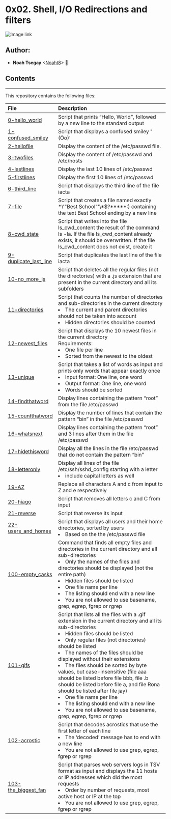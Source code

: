 # 0x02. Shell, I/O Redirections and filters

![Image link](https://blog.eduonix.com/wp-content/uploads/2015/09/Linux-Shell-Scripting-11.png)

## Author:
* **Noah Tsegay** <[Noaht8](https://github.com/Noaht8)>  &#128511;



## Contents
___

This repository contains the following files:

|File| Description|
|:---------|:---------|
|[0-hello_world](0-hello_world)| Script that prints “Hello, World”, followed by a new line to the standard output|
|[1-confused_smiley](1-confused_smiley)| Script that displays a confused smiley "(Ôo)'|
|[2-hellofile](2-hellofile)| Display the content of the /etc/passwd file.|
|[3-twofiles](3-twofiles)| Display the content of /etc/passwd and /etc/hosts|
|[4-lastlines](4-lastlines)| Display the last 10 lines of /etc/passwd|
|[5-firstlines](5-firstlines)| Display the first 10 lines of /etc/passwd|
|[6-third_line](6-third_line)| Script that displays the third line of the file iacta|
|[7-file](7-file)| Script that creates a file named exactly \*\\'"Best School"\'\\*$\?\*\*\*\*\*:) containing the text Best School ending by a new line|
|[8-cwd_state](8-cwd_state)| Script that writes into the file ls_cwd_content the result of the command ls -la. If the file ls_cwd_content already exists, it should be overwritten. If the file ls_cwd_content does not exist, create it|
|[9-duplicate_last_line](9-duplicate_last_line)| Script that duplicates the last line of the file iacta|
|[10-no_more_js](10-no_more_js)| Script that deletes all the regular files (not the directories) with a .js extension that are present in the current directory and all its subfolders|
|[11-directories](11-directories)| Script that counts the number of directories and sub-directories in the current directory<br><li>The current and parent directories should not be taken into account<br><li>Hidden directories should be counted|
|[12-newest_files](12-newest_files)| Script that displays the 10 newest files in the current directory<br>Requirements:<br><li>One file per line<br><li>Sorted from the newest to the oldest|
|[13-unique](13-unique)| Script that takes a list of words as input and prints only words that appear exactly once<br><li>Input format: One line, one word<br><li>Output format: One line, one word<br><li>Words should be sorted|
|[14-findthatword](14-findthatword)| Display lines containing the pattern “root” from the file /etc/passwd|
|[15-countthatword](15-countthatword)| Display the number of lines that contain the pattern “bin” in the file /etc/passwd|
|[16-whatsnext](16-whatsnext)| Display lines containing the pattern “root” and 3 lines after them in the file /etc/passwd|
|[17-hidethisword](17-hidethisword)| Display all the lines in the file /etc/passwd that do not contain the pattern “bin”|
|[18-letteronly](18-letteronly)| Display all lines of the file /etc/ssh/sshd_config starting with a letter<br><li>include capital letters as well|
|[19-AZ](19-AZ)| Replace all characters A and c from input to Z and e respectively|
|[20-hiago](20-hiago)| Script that removes all letters c and C from input|
|[21-reverse](21-reverse)| Script that reverse its input|
|[22-users_and_homes](22-users_and_homes)| Script that displays all users and their home directories, sorted by users<br><li>Based on the the /etc/passwd file|
|[100-empty_casks](100-empty_casks)| Command that finds all empty files and directories in the current directory and all sub-directories<br><li>Only the names of the files and directories should be displayed (not the entire path)<br><li>Hidden files should be listed<br><li>One file name per line<br><li>The listing should end with a new line<br><li>You are not allowed to use basename, grep, egrep, fgrep or rgrep|
|[101-gifs](101-gifs)| Script that lists all the files with a .gif extension in the current directory and all its sub-directories<br><li>Hidden files should be listed<br><li>Only regular files (not directories) should be listed<br><li>The names of the files should be displayed without their extensions<br><li>The files should be sorted by byte values, but case-insensitive (file aaa should be listed before file bbb, file .b should be listed before file a, and file Rona should be listed after file jay)<br><li>One file name per line<br><li>The listing should end with a new line<br><li>You are not allowed to use basename, grep, egrep, fgrep or rgrep|
|[102-acrostic](102-acrostic)| Script that decodes acrostics that use the first letter of each line<br><li>The ‘decoded’ message has to end with a new line<br><li>You are not allowed to use grep, egrep, fgrep or rgrep|
|[103-the_biggest_fan](103-the_biggest_fan)| Script that parses web servers logs in TSV format as input and displays the 11 hosts or IP addresses which did the most requests<br><li>Order by number of requests, most active host or IP at the top<br><li>You are not allowed to use grep, egrep, fgrep or rgrep|

